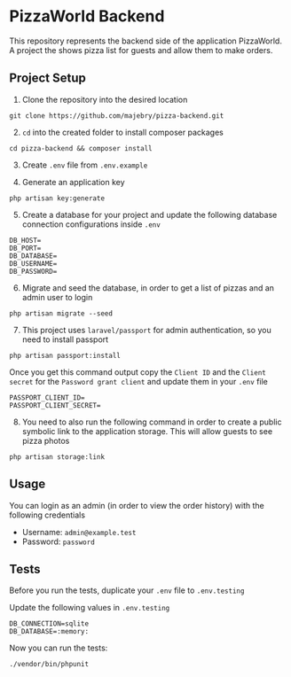 # PizzaWorld Backend

This repository represents the backend side of the application PizzaWorld. A project the shows pizza list for guests and allow them to make orders.

## Project Setup

1. Clone the repository into the desired location

```
git clone https://github.com/majebry/pizza-backend.git
```

2. `cd` into the created folder to install composer packages

```
cd pizza-backend && composer install
```

3. Create `.env` file from `.env.example`

4. Generate an application key

```
php artisan key:generate
```

5. Create a database for your project and update the following database connection configurations inside `.env`

```
DB_HOST=
DB_PORT=
DB_DATABASE=
DB_USERNAME=
DB_PASSWORD=
```

6. Migrate and seed the database, in order to get a list of pizzas and an admin user to login

```
php artisan migrate --seed
```

7. This project uses `laravel/passport` for admin authentication, so you need to install passport

```
php artisan passport:install
```
Once you get this command output copy the `Client ID` and the `Client secret` for the `Password grant client` and update them in your `.env` file

```
PASSPORT_CLIENT_ID=
PASSPORT_CLIENT_SECRET=
```

8. You need to also run the following command in order to create a public symbolic link to the application storage. This will allow guests to see pizza photos

```
php artisan storage:link
```

## Usage

You can login as an admin (in order to view the order history) with the following credentials
- Username: `admin@example.test`
- Password: `password`

## Tests

Before you run the tests, duplicate your `.env` file to `.env.testing`

Update the following values in `.env.testing`

```
DB_CONNECTION=sqlite
DB_DATABASE=:memory:
```

Now you can run the tests:

```
./vendor/bin/phpunit
```
